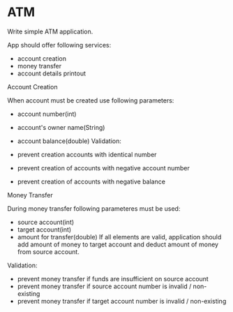 # ATM

Write simple ATM application.

App should offer following services:

- account creation
- money transfer
- account details printout

Account Creation

When account must be created use following parameters:

- account number(int)
- account's owner name(String)
- account balance(double)
Validation:

- prevent creation accounts with identical number
- prevent creation of accounts with negative account number
- prevent creation of accounts with negative balance

Money Transfer

During money transfer following parameteres must be used:

- source account(int)
- target account(int)
- amount for transfer(double)
If all elements are valid, application should add amount of money to target account and deduct amount of money from source account.

Validation:

- prevent money transfer if funds are insufficient on source account
- prevent money transfer if source account number is invalid / non-existing
- prevent money transfer if target account number is invalid / non-existing
